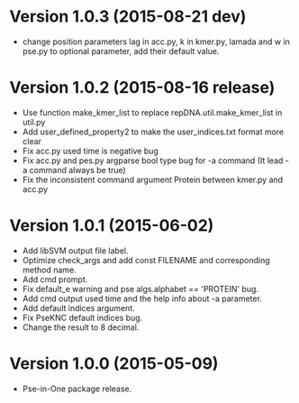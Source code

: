 # Version 1.0.3 (2015-08-21 dev)

* change position parameters lag in acc.py, k in kmer.py, lamada and w in pse.py to optional parameter, add their default value.


# Version 1.0.2 (2015-08-16 release)

* Use function make_kmer_list to replace repDNA.util.make_kmer_list in util.py
* Add user_defined_property2 to make the user_indices.txt format more clear
* Fix acc.py used time is negative bug
* Fix acc.py and pes.py argparse bool type bug for -a command (It lead -a command always be true)
* Fix the inconsistent command argument Protein between kmer.py and acc.py

# Version 1.0.1 (2015-06-02)

* Add libSVM output file label.
* Optimize check_args and add const FILENAME and corresponding method name.
* Add cmd prompt.
* Fix default_e warning and pse algs.alphabet == 'PROTEIN' bug.
* Add cmd output used time and the help info about -a parameter.
* Add default indices argument.
* Fix PseKNC default indices bug.
* Change the result to 8 decimal.

# Version 1.0.0 (2015-05-09)

* Pse-in-One package release.